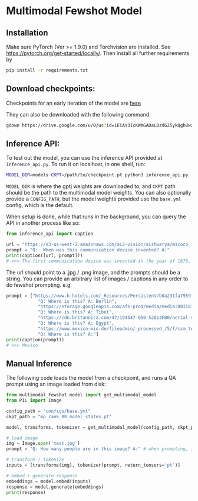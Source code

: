 # Multimodal Fewshot Model

## Installation

Make sure PyTorch (Ver >= 1.9.0) and Torchvision are installed. See https://pytorch.org/get-started/locally/.
Then install all further requirements by 

```bash
pip install -r requirements.txt
```

## Download checkpoints:
Checkpoints for an early iteration of the model are [here](https://drive.google.com/u/0/uc?id=1EiAY3IcKWmGADaLDzdG25ykQghUwza6L&export=download)

They can also be downloaded with the following command:
```bash
gdown https://drive.google.com/u/0/uc?id=1EiAY3IcKWmGADaLDzdG25ykQghUwza6L&export=download
```


## Inference API:

To test out the model, you can use the inference API provided at `inference_api.py`.
To run it on localhost, in one shell, run:

```bash
MODEL_DIR=models CKPT=/path/to/checkpoint.pt python3 inference_api.py
```

`MODEL_DIR` is where the gptj weights are downloaded to, and `CKPT` path should be the path to the multimodal model weights. You can also optionally provide a `CONFIG_PATH`, but the model weights provided use the `base.yml` config, which is the default. 

When setup is done, while that runs in the background, you can query the API in another process like so:

```python
from inference_api import caption

url = "https://s3-us-west-2.amazonaws.com/ai2-vision/aishwarya/mscoco_images/train2014/COCO_train2014_000000143482.jpg"
prompt = "Q:  When was this communication device invented? A:"
print(caption([url, prompt]))
# >>> The first communication device was invented in the year of 1876.
```

The url should point to a .jpg / .png image, and the prompts should be a string. You can provide an arbitrary list of images / captions in any order to do fewshot prompting.
e.g:

```python
prompt = ["https://www.h-hotels.com/_Resources/Persistent/b0a231fa7959f037b43c6e6583dcefd3898c4a2b/berlin-brandenburger-tor-04-2843x1600.jpg",
            "Q: Where is this? A: Berlin",
            "https://storage.googleapis.com/afs-prod/media/media:003181861445403f903de279acae9914/3000.jpeg",
            "Q: Where is this? A: Tibet",
            "https://cdn.britannica.com/47/194547-050-52813FB0/aerial-view-Cairo-Egypt.jpg",
            "Q: Where is this? A: Egypt",
            "https://www.mexico-mio.de/fileadmin/_processed_/5/f/csm_teotihuacan-box_482dbc1216.jpg",
            "Q: Where is this? A:"]
print(caption(prompt))
# >>> Mexico
```


## Manual Inference

The following code loads the model from a checkpoint, and runs a QA prompt using an image loaded from disk:

```python
from multimodal_fewshot.model import get_multimodal_model
from PIL import Image 

config_path = "configs/base.yml"
ckpt_path = "mp_rank_00_model_states.pt"

model, transforms, tokenizer = get_multimodal_model(config_path, ckpt_path=ckpt_path)

# load image
img = Image.open('test.jpg')
prompt = "Q: How many people are in this image? A:" # when prompting, it's important not to leave a trailing space

# transform / tokenize
inputs = [transforms(img), tokenizer(prompt, return_tensors='pt')]

# embed + generate response
embeddings = model.embed(inputs)
response = model.generate(embeddings)
print(response)
```
